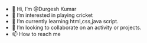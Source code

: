- 👋 Hi, I’m @Durgesh Kumar
- 👀 I’m interested in playing cricket 
- 🌱 I’m currently learning html,css,java script.
- 💞️ I’m looking to collaborate on an activity or projects.
- 📫 How to reach me 

<!---
Durgesh Kumar is a ✨ special ✨ repository because its `README.md` (this file) appears on your GitHub profile.
You can click the Preview link to take a look at your changes.
--->
